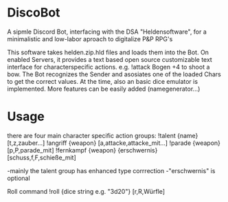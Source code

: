 # DiscoBot
A sipmle Discord Bot, interfacing with  the DSA "Heldensoftware", for a minimalistic and low-labor aproach to digitalize P&amp;P RPG's


This software takes helden.zip.hld files and loads them into the Bot.
On enabled Servers, it provides a text based open source customizable text interface for characterspecific actions.
e.g. !attack Bogen +4 to shoot a bow.
The Bot recognizes the Sender and asosiates one of the loaded Chars to get the correct values.
At the time, also an basic dice emulator is implemented. 
More features can be easily added (namegenerator...) 

# Usage
there are four main character specific action groups:
!talent {name} [t,z,zauber...]
!angriff {weapon} [a,attacke,attacke_mit...]
!parade {weapon} [p,P,parade_mit]
!fernkampf {weapon} {erschwernis} [schuss,f,F,schieße_mit]

-mainly the talent group has enhanced type corrrection
-"erschwernis" is optional

Roll command
!roll {dice string e.g. "3d20"} [r,R,Würfle]
